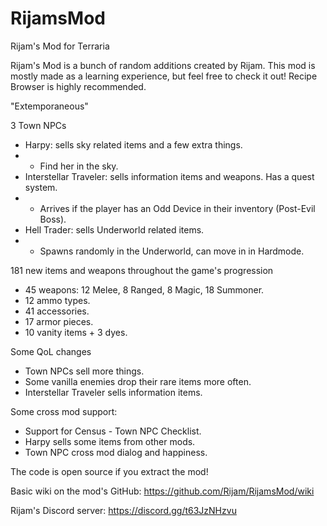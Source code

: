 # RijamsMod
Rijam's Mod for Terraria

Rijam's Mod is a bunch of random additions created by Rijam. This mod is mostly made as a learning experience, but feel free to check it out! Recipe Browser is highly recommended.

"Extemporaneous"

3 Town NPCs
- Harpy: sells sky related items and a few extra things.
- - Find her in the sky.
- Interstellar Traveler: sells information items and weapons. Has a quest system.
- - Arrives if the player has an Odd Device in their inventory (Post-Evil Boss).
- Hell Trader: sells Underworld related items.
- - Spawns randomly in the Underworld, can move in in Hardmode.

181 new items and weapons throughout the game's progression
- 45 weapons: 12 Melee, 8 Ranged, 8 Magic, 18 Summoner.
- 12 ammo types.
- 41 accessories.
- 17 armor pieces.
- 10 vanity items + 3 dyes.

Some QoL changes
- Town NPCs sell more things.
- Some vanilla enemies drop their rare items more often.
- Interstellar Traveler sells information items.

Some cross mod support:
- Support for Census - Town NPC Checklist.
- Harpy sells some items from other mods.
- Town NPC cross mod dialog and happiness.

The code is open source if you extract the mod!

Basic wiki on the mod's GitHub: https://github.com/Rijam/RijamsMod/wiki

Rijam's Discord server: https://discord.gg/t63JzNHzvu
